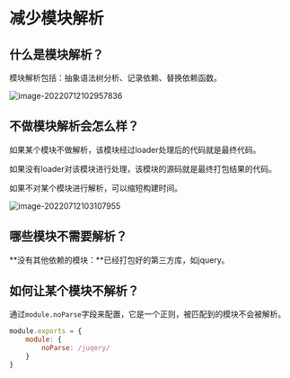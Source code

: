 # 减少模块解析

## 什么是模块解析？

模块解析包括：抽象语法树分析、记录依赖、替换依赖函数。

![image-20220712102957836](https://penguinbucket.obs.cn-southwest-2.myhuaweicloud.com/img/image-20220712102957836.png)

## 不做模块解析会怎么样？

如果某个模块不做解析，该模块经过loader处理后的代码就是最终代码。

如果没有loader对该模块进行处理，该模块的源码就是最终打包结果的代码。

如果不对某个模块进行解析，可以缩短构建时间。

![image-20220712103107955](https://penguinbucket.obs.cn-southwest-2.myhuaweicloud.com/img/image-20220712103107955.png)

## 哪些模块不需要解析？

**没有其他依赖的模块：**已经打包好的第三方库，如jquery。

## 如何让某个模块不解析？

通过`module.noParse`字段来配置，它是一个正则，被匹配到的模块不会被解析。

```js
module.exports = {
    module: {
        noParse: /juqery/
    }
}
```

<Vssue 
    :options="{ labels: [$page.relativePath.split('/')[0]] }" 
    :title="$page.relativePath.split('/')[1]" 
/>
